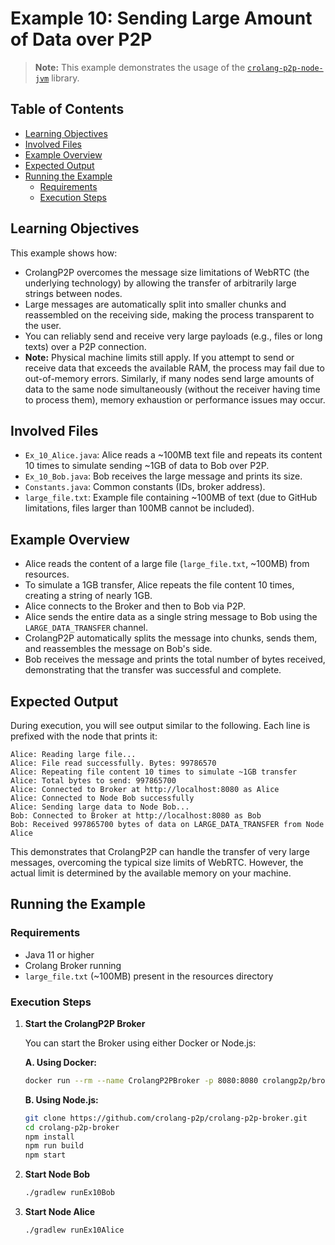 # Example 10: Sending Large Amount of Data over P2P

> **Note:** This example demonstrates the usage of the [`crolang-p2p-node-jvm`](https://github.com/crolang-p2p/crolang-p2p-node-jvm) library.

## Table of Contents

- [Learning Objectives](#learning-objectives)
- [Involved Files](#involved-files)
- [Example Overview](#example-overview)
- [Expected Output](#expected-output)
- [Running the Example](#running-the-example)
  - [Requirements](#requirements)
  - [Execution Steps](#execution-steps)

## Learning Objectives

This example shows how:
- CrolangP2P overcomes the message size limitations of WebRTC (the underlying technology) by allowing the transfer of arbitrarily large strings between nodes.
- Large messages are automatically split into smaller chunks and reassembled on the receiving side, making the process transparent to the user.
- You can reliably send and receive very large payloads (e.g., files or long texts) over a P2P connection.
- **Note:** Physical machine limits still apply. If you attempt to send or receive data that exceeds the available RAM, the process may fail due to out-of-memory errors. Similarly, if many nodes send large amounts of data to the same node simultaneously (without the receiver having time to process them), memory exhaustion or performance issues may occur.

## Involved Files

- `Ex_10_Alice.java`: Alice reads a ~100MB text file and repeats its content 10 times to simulate sending ~1GB of data to Bob over P2P.
- `Ex_10_Bob.java`: Bob receives the large message and prints its size.
- `Constants.java`: Common constants (IDs, broker address).
- `large_file.txt`: Example file containing ~100MB of text (due to GitHub limitations, files larger than 100MB cannot be included).

## Example Overview

- Alice reads the content of a large file (`large_file.txt`, ~100MB) from resources.
- To simulate a 1GB transfer, Alice repeats the file content 10 times, creating a string of nearly 1GB.
- Alice connects to the Broker and then to Bob via P2P.
- Alice sends the entire data as a single string message to Bob using the `LARGE_DATA_TRANSFER` channel.
- CrolangP2P automatically splits the message into chunks, sends them, and reassembles the message on Bob's side.
- Bob receives the message and prints the total number of bytes received, demonstrating that the transfer was successful and complete.

## Expected Output

During execution, you will see output similar to the following. Each line is prefixed with the node that prints it:

```
Alice: Reading large file...
Alice: File read successfully. Bytes: 99786570
Alice: Repeating file content 10 times to simulate ~1GB transfer
Alice: Total bytes to send: 997865700
Alice: Connected to Broker at http://localhost:8080 as Alice
Alice: Connected to Node Bob successfully
Alice: Sending large data to Node Bob...
Bob: Connected to Broker at http://localhost:8080 as Bob
Bob: Received 997865700 bytes of data on LARGE_DATA_TRANSFER from Node Alice
```

This demonstrates that CrolangP2P can handle the transfer of very large messages, overcoming the typical size limits of WebRTC. However, the actual limit is determined by the available memory on your machine.

## Running the Example

### Requirements

- Java 11 or higher
- Crolang Broker running
- `large_file.txt` (~100MB) present in the resources directory

### Execution Steps

1. **Start the CrolangP2P Broker**

   You can start the Broker using either Docker or Node.js:

   **A. Using Docker:**
   ```sh
   docker run --rm --name CrolangP2PBroker -p 8080:8080 crolangp2p/broker
   ```

   **B. Using Node.js:**
   ```sh
   git clone https://github.com/crolang-p2p/crolang-p2p-broker.git
   cd crolang-p2p-broker
   npm install
   npm run build
   npm start
   ```

2. **Start Node Bob**
   ```sh
   ./gradlew runEx10Bob
   ```

3. **Start Node Alice**
   ```sh
   ./gradlew runEx10Alice
   ```
